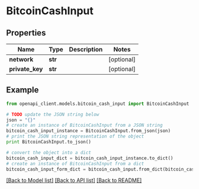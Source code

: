 # BitcoinCashInput


## Properties
Name | Type | Description | Notes
------------ | ------------- | ------------- | -------------
**network** | **str** |  | [optional] 
**private_key** | **str** |  | [optional] 

## Example

```python
from openapi_client.models.bitcoin_cash_input import BitcoinCashInput

# TODO update the JSON string below
json = "{}"
# create an instance of BitcoinCashInput from a JSON string
bitcoin_cash_input_instance = BitcoinCashInput.from_json(json)
# print the JSON string representation of the object
print BitcoinCashInput.to_json()

# convert the object into a dict
bitcoin_cash_input_dict = bitcoin_cash_input_instance.to_dict()
# create an instance of BitcoinCashInput from a dict
bitcoin_cash_input_form_dict = bitcoin_cash_input.from_dict(bitcoin_cash_input_dict)
```
[[Back to Model list]](../README.md#documentation-for-models) [[Back to API list]](../README.md#documentation-for-api-endpoints) [[Back to README]](../README.md)


